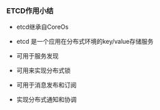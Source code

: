 ### ETCD作用小结

* etcd继承自CoreOs

* etcd 是一个应用在分布式环境的key/value存储服务

* 可用于服务发现

* 可用来实现分布式锁

* 可用于消息发布和订阅

* 实现分布式通知和协调